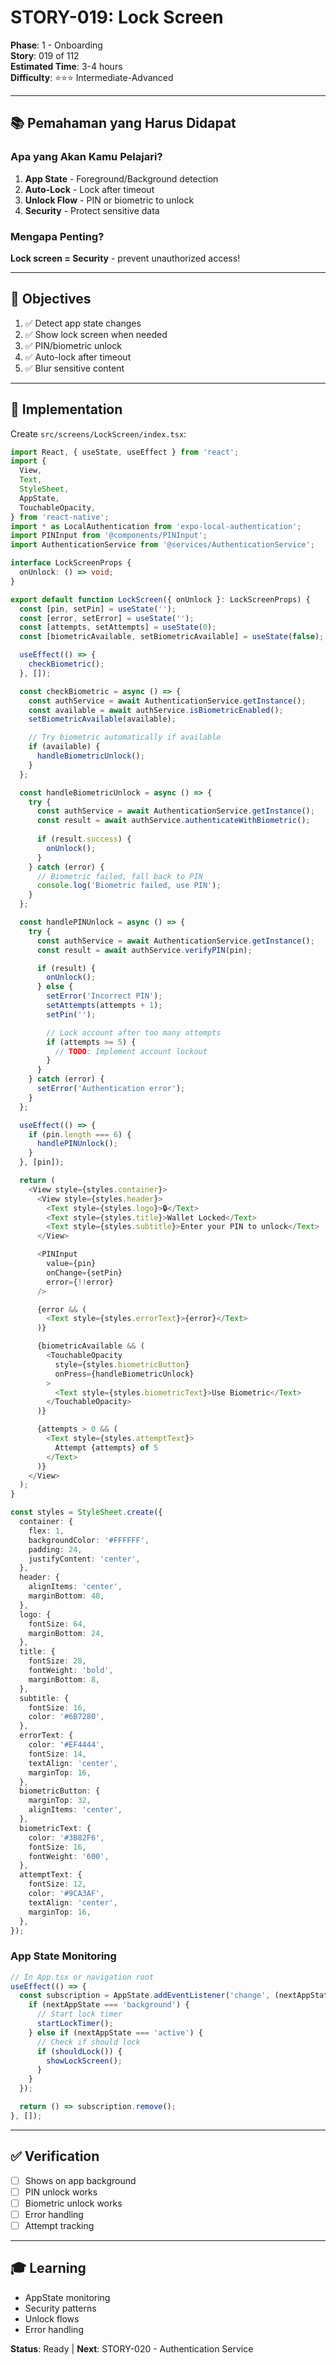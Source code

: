 # STORY-019: Lock Screen

**Phase**: 1 - Onboarding  
**Story**: 019 of 112  
**Estimated Time**: 3-4 hours  
**Difficulty**: ⭐⭐⭐ Intermediate-Advanced

---

## 📚 Pemahaman yang Harus Didapat

### Apa yang Akan Kamu Pelajari?

1. **App State** - Foreground/Background detection
2. **Auto-Lock** - Lock after timeout
3. **Unlock Flow** - PIN or biometric to unlock
4. **Security** - Protect sensitive data

### Mengapa Penting?

**Lock screen = Security** - prevent unauthorized access!

---

## 🎯 Objectives

1. ✅ Detect app state changes
2. ✅ Show lock screen when needed
3. ✅ PIN/biometric unlock
4. ✅ Auto-lock after timeout
5. ✅ Blur sensitive content

---

## 📝 Implementation

Create `src/screens/LockScreen/index.tsx`:

```typescript
import React, { useState, useEffect } from 'react';
import {
  View,
  Text,
  StyleSheet,
  AppState,
  TouchableOpacity,
} from 'react-native';
import * as LocalAuthentication from 'expo-local-authentication';
import PINInput from '@components/PINInput';
import AuthenticationService from '@services/AuthenticationService';

interface LockScreenProps {
  onUnlock: () => void;
}

export default function LockScreen({ onUnlock }: LockScreenProps) {
  const [pin, setPin] = useState('');
  const [error, setError] = useState('');
  const [attempts, setAttempts] = useState(0);
  const [biometricAvailable, setBiometricAvailable] = useState(false);

  useEffect(() => {
    checkBiometric();
  }, []);

  const checkBiometric = async () => {
    const authService = await AuthenticationService.getInstance();
    const available = await authService.isBiometricEnabled();
    setBiometricAvailable(available);

    // Try biometric automatically if available
    if (available) {
      handleBiometricUnlock();
    }
  };

  const handleBiometricUnlock = async () => {
    try {
      const authService = await AuthenticationService.getInstance();
      const result = await authService.authenticateWithBiometric();
      
      if (result.success) {
        onUnlock();
      }
    } catch (error) {
      // Biometric failed, fall back to PIN
      console.log('Biometric failed, use PIN');
    }
  };

  const handlePINUnlock = async () => {
    try {
      const authService = await AuthenticationService.getInstance();
      const result = await authService.verifyPIN(pin);

      if (result) {
        onUnlock();
      } else {
        setError('Incorrect PIN');
        setAttempts(attempts + 1);
        setPin('');

        // Lock account after too many attempts
        if (attempts >= 5) {
          // TODO: Implement account lockout
        }
      }
    } catch (error) {
      setError('Authentication error');
    }
  };

  useEffect(() => {
    if (pin.length === 6) {
      handlePINUnlock();
    }
  }, [pin]);

  return (
    <View style={styles.container}>
      <View style={styles.header}>
        <Text style={styles.logo}>🔒</Text>
        <Text style={styles.title}>Wallet Locked</Text>
        <Text style={styles.subtitle}>Enter your PIN to unlock</Text>
      </View>

      <PINInput
        value={pin}
        onChange={setPin}
        error={!!error}
      />

      {error && (
        <Text style={styles.errorText}>{error}</Text>
      )}

      {biometricAvailable && (
        <TouchableOpacity
          style={styles.biometricButton}
          onPress={handleBiometricUnlock}
        >
          <Text style={styles.biometricText}>Use Biometric</Text>
        </TouchableOpacity>
      )}

      {attempts > 0 && (
        <Text style={styles.attemptText}>
          Attempt {attempts} of 5
        </Text>
      )}
    </View>
  );
}

const styles = StyleSheet.create({
  container: {
    flex: 1,
    backgroundColor: '#FFFFFF',
    padding: 24,
    justifyContent: 'center',
  },
  header: {
    alignItems: 'center',
    marginBottom: 48,
  },
  logo: {
    fontSize: 64,
    marginBottom: 24,
  },
  title: {
    fontSize: 28,
    fontWeight: 'bold',
    marginBottom: 8,
  },
  subtitle: {
    fontSize: 16,
    color: '#6B7280',
  },
  errorText: {
    color: '#EF4444',
    fontSize: 14,
    textAlign: 'center',
    marginTop: 16,
  },
  biometricButton: {
    marginTop: 32,
    alignItems: 'center',
  },
  biometricText: {
    color: '#3B82F6',
    fontSize: 16,
    fontWeight: '600',
  },
  attemptText: {
    fontSize: 12,
    color: '#9CA3AF',
    textAlign: 'center',
    marginTop: 16,
  },
});
```

### App State Monitoring

```typescript
// In App.tsx or navigation root
useEffect(() => {
  const subscription = AppState.addEventListener('change', (nextAppState) => {
    if (nextAppState === 'background') {
      // Start lock timer
      startLockTimer();
    } else if (nextAppState === 'active') {
      // Check if should lock
      if (shouldLock()) {
        showLockScreen();
      }
    }
  });

  return () => subscription.remove();
}, []);
```

---

## ✅ Verification

- [ ] Shows on app background
- [ ] PIN unlock works
- [ ] Biometric unlock works
- [ ] Error handling
- [ ] Attempt tracking

---

## 🎓 Learning

- AppState monitoring
- Security patterns
- Unlock flows
- Error handling

**Status**: Ready | **Next**: STORY-020 - Authentication Service
